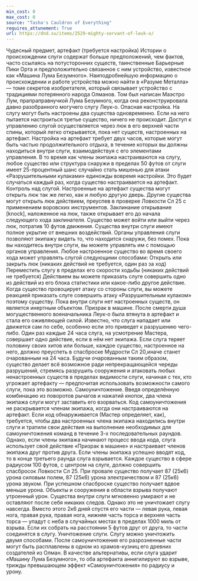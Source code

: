 ```yaml
---
min_cost: 0
max_cost: 0
source: "Tasha's Cauldron of Everything"
requires_attunement: True
url: https://dnd.su/items/2529-mighty-servant-of-leuk-o/
---
```


Чудесный предмет, артефакт (требуется настройка)
Истории о происхождении слуги содержат больше предположений, чем фактов, часто ссылаясь на потусторонних существ, таинственные Барьерные Пики Орта и предположительно связанное с ним устройство, известное как «Машина Лума Безумного». Наиподробнейшую информацию о происхождении и работе устройства можно найти в «Разуме Металла» — томе секретов изобретателя, который связывает устройство с традициями потерянного народа Олманов. Том был написан Маэстро Лум, прапраправнучкой Лума Безумного, когда она реконструировала давно разобранного могучего слугу Леук-о.
Опасная настройка. На слугу могут быть настроены два существа одновременно. Если на него пытается настроиться третье существо, ничего не происходит.
Доступ к управлению слугой осуществляется через люк в его верхней части спины, который легко открывается, пока нет существ, настроенных на артефакт.
Настройка на артефакт требует двух часов, которые могут быть частью продолжительного отдыха, в течение которых вы должны находиться внутри слуги, взаимодействуя с его элементами управления. В то время как члены экипажа настраиваются на слугу, любое существо или структура снаружи в пределах 50 футов от слуги имеет 25-процентный шанс случайно стать мишенью для атаки «Разрушительными кулаками» единожды вовремя настройки. Это будет случаться каждый раз, когда существо настраивается на артефакт.
Контроль над слугой. Настроенные на артефакт существа могут открыть люк так же легко, как и любую другую дверь. Другие существа могут открыть люк действием, преуспев в проверке Ловкости Сл 25 с применением воровских инструментов. Заклинание открывание [knock], наложенное на люк, также открывает его до начала следующего хода заклинателя.
Существо может войти или выйти через люк, потратив 10 футов движения. Существа внутри слуги имеют полное укрытие от внешних воздействий. Органы управления слуги позволяют экипажу видеть то, что находится снаружи, без помех.
Пока вы находитесь внутри слуги, вы можете управлять им с помощью органов управления. Любое настроенное существо во время своего хода может управлять слугой следующими способами:
Открыть или закрыть люк (никаких действий не требуется, один раз за ход)
Переместить слугу в пределах его скорости ходьбы (никаких действий не требуется)
Действием вы можете приказать слуге совершить одно из действий из его блока статистики или какое-либо другое действие.
Когда существо провоцирует атаку со стороны слуги, вы можете реакцией приказать слуге совершить атаку «Разрушительным кулаком» поэтому существу.
Пока внутри слуги нет настроенных существ, он является инертным объектом.
Призрак в машине. После смерти душа могущественного военачальника Леук-о была втянута в артефакт и стала его оживляющей силой. Известно, что слуга нападает или движется сам по себе, особенно если это приведет к разрушению чего-либо. Один раз каждые 24 часа слуга, на усмотрение Мастера, совершает одно действие, если в нём нет экипажа.
Если слуга теряет половину своих хитов или больше, каждое существо, настроенное на него, должно преуспеть в спасброске Мудрости Сл 20,иначе станет очарованным на 24 часа. Будучи очарованным таким образом, существо делает всё возможное ради непрекращающейся череды разрушений, стремясь разрушить сооружения и атаковать любых ненастроенных существ в пределах видимости слуги, начиная с тех, кто угрожает артефакту — предпочитая использовать возможности самого слуги, пока это возможно.
Самоуничтожение. Введя определённую комбинацию из поворотов рычагов и нажатий кнопок, два члена экипажа слуги могут заставить его взорваться. Код самоуничтожения не раскрывается членам экипажа, когда они настраиваются на артефакт. Если код обнаруживается (Мастер определяет, как), требуется, чтобы два настроенных члена экипажа находились внутри слуги и тратили свои действия на выполнение необходимых для самоуничтожения команд в течение 3-х последовательных раундов. Однако, если члены экипажа начинают процесс ввода кода, слуга использует своё действие «Призрак в машине» и настраивает членов экипажа друг против друга.
Если члены экипажа успешно вводят код, то в конце третьего раунда слуга взрывается. Каждое существо в сфере радиусом 100 футов, с центром на слуге, должно совершить спасбросок Ловкости Сл 25. При провале существо получает 87 (25к6) урона силовым полем, 87 (25к6) урона электричеством и 87 (25к6) урона звуком. При успешном спасброске существо получает вдвое меньше урона. Объекты и сооружения в области взрыва получают утроенный урон. Существа внутри слуги мгновенно умирают и не оставляют после себя никаких следов.
Однако это не уничтожает слугу навсегда. Вместо этого 2к6 дней спустя его части — левая рука, левая нога, правая рука, правая нога, нижняя часть торса и верхняя часть торса — упадут с неба в случайных местах в пределах 1000 миль от взрыва. Если их собрать на расстоянии 5 футов друг от друга, то части соединятся в слугу.
Уничтожение слуги. Слугу можно уничтожить двумя способами. После самоуничтожения его разрозненные части могут быть расплавлены в одном из храмов-кузниц его древних создателей из Олман. В качестве альтернативы, если слуга ударит «Машину Лума Безумного», то оба артефакта аннигилируют во взрыве, трижды превышающем эффект «Самоуничтожения» по радиусу и урону.